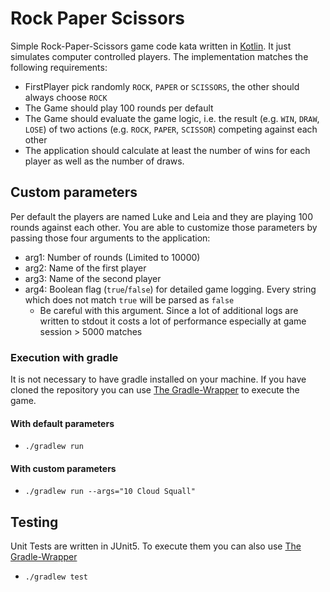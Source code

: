 # Rock Paper Scissors

Simple Rock-Paper-Scissors game code kata written in [Kotlin](https://kotlinlang.org/). It just simulates computer
controlled players. The implementation matches the following requirements:
- FirstPlayer pick randomly `ROCK`, `PAPER` or `SCISSORS`, the other should always choose `ROCK`
- The Game should play 100 rounds per default
- The Game should evaluate the game logic, i.e. the result (e.g. `WIN`, `DRAW`, `LOSE`) of two actions 
(e.g. `ROCK`, `PAPER`, `SCISSOR`) competing against each other
- The application should calculate at least the number of wins for each player as well as the number of draws.


## Custom parameters

Per default the players are named Luke and Leia and they are playing 100 rounds against each other.
You are able to customize those parameters by passing those four arguments to the application:
- arg1: Number of rounds (Limited to 10000)
- arg2: Name of the first player
- arg3: Name of the second player
- arg4: Boolean flag (`true`/`false`) for detailed game logging. Every string which does not match `true` will be parsed
 as `false`
    - Be careful with this argument. Since a lot of additional logs are written to stdout it costs a lot of performance
     especially at game session > 5000 matches


### Execution with gradle

It is not necessary to have gradle installed on your machine. If you have cloned the repository you can use 
[The Gradle-Wrapper](https://docs.gradle.org/current/userguide/gradle_wrapper.html) to execute the game.


#### With default parameters

- `./gradlew run`


#### With custom parameters

- `./gradlew run --args="10 Cloud Squall"`

## Testing

Unit Tests are written in JUnit5. To execute them you can also use [The Gradle-Wrapper](https://docs.gradle.org/current/userguide/gradle_wrapper.html)
- `./gradlew test`